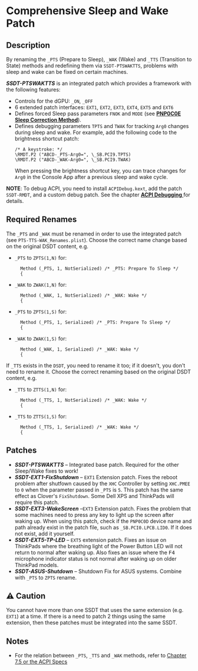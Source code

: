 # Comprehensive Sleep and Wake Patch

## Description

By renaming the `_PTS` (Prepare to Sleep), `_WAK` (Wake) and `_TTS` (Transition to State) methods and redefining them via `SSDT-PTSWAKTTS`, problems with sleep and wake can be fixed on certain machines.

***SSDT-PTSWAKTTS*** is an integrated patch which provides a framework with the following features:

  - Controls for the dGPU: `_ON`, `_OFF`
  - 6 extended patch interfaces: `EXT1`, `EXT2`, `EXT3`, `EXT4`, `EXT5` and `EXT6` 
  - Defines forced Sleep pass parameters `FNOK` and `MODE` (see [**PNP0C0E Sleep Correction Method**](https://github.com/5T33Z0/OC-Little-Translated/tree/main/04_Fixing_Sleep_and_Wake_Issues/PNP0C0E_Sleep_Correction_Method)).
  - Defines debugging parameters `TPTS` and `TWAK` for tracking `Arg0` changes during sleep and wake. For example, add the following code to the brightness shortcut patch:  
	```asl
	/* A keystroke: */
	\RMDT.P2 ("ABCD-_PTS-Arg0=", \_SB.PCI9.TPTS)
	\RMDT.P2 ("ABCD-_WAK-Arg0=", \_SB.PCI9.TWAK)
	```
	When pressing the brightness shortcut key, you can trace changes for `Arg0` in the Console App after a previous sleep and wake cycle.

**NOTE**: To debug ACPI, you need to install `ACPIDebug.kext`, add the patch `SSDT-RMDT`, and a custom debug patch. See the chapter [**ACPI Debugging** ](https://github.com/5T33Z0/OC-Little-Translated/tree/main/00_ACPI/ACPI_Debugging) for details.

## Required Renames

The `_PTS` and `_WAK` must be renamed in order to use the integrated patch (see `PTS-TTS-WAK_Renames.plist`). Choose the correct name change based on the original DSDT content, e.g.

- `_PTS` to `ZPTS(1,N)` for:

  ```asl
    Method (_PTS, 1, NotSerialized) /* _PTS: Prepare To Sleep */
    {
  ```

- `_WAK` to `ZWAK(1,N)` for:

  ```asl
    Method (_WAK, 1, NotSerialized) /* _WAK: Wake */
    {
  ```

- `_PTS` to `ZPTS(1,S)` for:

  ```asl
    Method (_PTS, 1, Serialized) /* _PTS: Prepare To Sleep */
    {
  ```

- `_WAK` to `ZWAK(1,S)` for:

  ```asl
    Method (_WAK, 1, Serialized) /* _WAK: Wake */
    {
  ```

If `_TTS` exists in the `DSDT`, you need to rename it too; if it doesn't, you don't need to rename it. Choose the correct renaming based on the original DSDT content, e.g.

- `_TTS` to `ZTTS(1,N)` for:

  ```asl
    Method (_TTS, 1, NotSerialized) /* _WAK: Wake */
    {
  ```

- `_TTS` to `ZTTS(1,S)` for:

  ```asl
    Method (_TTS, 1, Serialized) /* _WAK: Wake */
    {
  ```

## Patches
- ***SSDT-PTSWAKTTS*** – Integrated base patch. Required for the other Sleep/Wake fixes to work!
- ***SSDT-EXT1-FixShutdown*** – `EXT1` Extension patch. Fixes the reboot problem after shutfown caused by the `XHC` Controller by setting `XHC.PMEE` to `0` when the parameter passed in `_PTS` is `5`. This patch has the same effect as Clover's `FixShutdown`. Some Dell XPS and ThinkPads will require this patch.
- ***SSDT-EXT3-WakeScreen*** –`EXT3` Extension patch. Fixes the problem that some machines need to press any key to light up the screen after waking up. When using this patch, check if the `PNP0C0D` device name and path already exist in the patch file, such as `_SB.PCI0.LPCB.LID0`. If it does not exist, add it yourself.
- ***SSDT-EXT5-TP-LED*** – `EXT5` extension patch. Fixes an issue on ThinkPads where the breathing light of the Power Button LED will not return to normal after waking up. Also fixes an issue where the <kbd>F4</kbd> microphone indicator status is not normal after waking up on older ThinkPad models.
- ***SSDT-ASUS-Shutdown*** – Shutdown Fix for ASUS systems. Combine with `_PTS` to `ZPTS` rename.

## :warning: Caution

You cannot have more than one SSDT that uses the same extension (e.g. `EXT1`) at a time. If there is a need to patch 2 things using the same extension, then these patches must be integrated into the same SSDT.

## Notes
- For the relation between `_PTS`, `_TTS` and `_WAK` methods, refer to [Chapter 7.5 or the ACPI Specs](https://uefi.org/specs/ACPI/6.4/07_Power_and_Performance_Mgmt/ospm-usage-of-_pts-_tts-and-_wak.html#working-sleeping-state-object-evaluation-flow)
